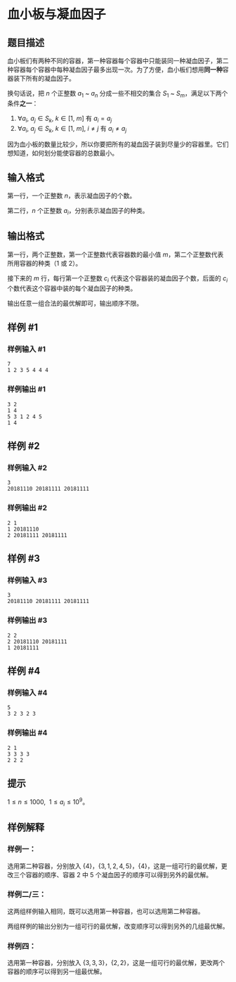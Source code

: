 # 血小板与凝血因子

## 题目描述

血小板们有两种不同的容器，第一种容器每个容器中只能装同一种凝血因子，第二种容器每个容器中每种凝血因子最多出现一次。为了方便，血小板们想用**同一种**容器装下所有的凝血因子。

换句话说，把 $n$ 个正整数 $a_1$ ~ $a_n$ 分成一些不相交的集合 $S_1$ ~ $S_m$，满足以下两个条件**之一**： 
1. $\forall a_i,\ a_j\in S_k,\ k\in [1,\ m]$ 有 $a_i=a_j$
2. $\forall a_i,\ a_j\in S_k,\ k\in [1,\ m],\ i\neq j$ 有 $a_i\neq a_j$

因为血小板的数量比较少，所以你要把所有的凝血因子装到尽量少的容器里。它们想知道，如何划分能使容器的总数最小。

## 输入格式

第一行，一个正整数 $n$，表示凝血因子的个数。

第二行，$n$ 个正整数 $a_i$，分别表示凝血因子的种类。

## 输出格式

第一行，两个正整数，第一个正整数代表容器数的最小值 $m$，第二个正整数代表所用容器的种类（$1$ 或 $2$）。

接下来的 $m$ 行，每行第一个正整数 $c_i$ 代表这个容器装的凝血因子个数，后面的 $c_i$ 个数代表这个容器中装的每个凝血因子的种类。

输出任意一组合法的最优解即可，输出顺序不限。

## 样例 #1

### 样例输入 #1
```
7
1 2 3 5 4 4 4
```

### 样例输出 #1

```
3 2
1 4
5 3 1 2 4 5
1 4
```

## 样例 #2

### 样例输入 #2
```
3
20181110 20181111 20181111
```

### 样例输出 #2

```
2 1
1 20181110
2 20181111 20181111
```

## 样例 #3

### 样例输入 #3
```
3
20181110 20181111 20181111
```

### 样例输出 #3

```
2 2
2 20181110 20181111
1 20181111
```

## 样例 #4

### 样例输入 #4
```
5
3 2 3 2 3
```

### 样例输出 #4

```
2 1
3 3 3 3
2 2 2
```

## 提示

$1\le n\le 1000,\ \ 1\le a_i\le 10^9$。

## 样例解释

### 样例一：

选用第二种容器，分别放入 $\{4\}$，$\{3,1,2,4,5\}$，$\{4\}$，这是一组可行的最优解，更改三个容器的顺序、容器 $2$ 中 $5$ 个凝血因子的顺序可以得到另外的最优解。

### 样例二/三：

这两组样例输入相同，既可以选用第一种容器，也可以选用第二种容器。

两组样例的输出分别为一组可行的最优解，改变顺序可以得到另外的几组最优解。

### 样例四：

选用第一种容器，分别放入 $\{3,3,3\}$，$\{2,2\}$，这是一组可行的最优解，更改两个容器的顺序可以得到另一组最优解。
